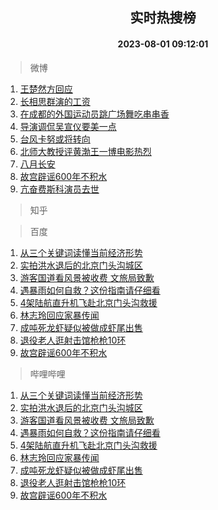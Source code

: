 <div align="center"><h2>实时热搜榜</h2><h4>2023-08-01 09:12:01</h4></div>

> 微博  

1. [王楚然方回应](https://s.weibo.com/weibo?q=%23%E7%8E%8B%E6%A5%9A%E7%84%B6%E6%96%B9%E5%9B%9E%E5%BA%94%23&t=31&band_rank=1&Refer=top)<br />
2. [长相思群演的工资](https://s.weibo.com/weibo?q=%23%E9%95%BF%E7%9B%B8%E6%80%9D%E7%BE%A4%E6%BC%94%E7%9A%84%E5%B7%A5%E8%B5%84%23&t=31&band_rank=2&Refer=top)<br />
3. [在成都的外国运动员跳广场舞吃串串香](https://s.weibo.com/weibo?q=%23%E5%9C%A8%E6%88%90%E9%83%BD%E7%9A%84%E5%A4%96%E5%9B%BD%E8%BF%90%E5%8A%A8%E5%91%98%E8%B7%B3%E5%B9%BF%E5%9C%BA%E8%88%9E%E5%90%83%E4%B8%B2%E4%B8%B2%E9%A6%99%23&t=31&band_rank=3&Refer=top)<br />
4. [导演调侃吴宣仪要美一点](https://s.weibo.com/weibo?q=%23%E5%AF%BC%E6%BC%94%E8%B0%83%E4%BE%83%E5%90%B4%E5%AE%A3%E4%BB%AA%E8%A6%81%E7%BE%8E%E4%B8%80%E7%82%B9%23&t=31&band_rank=4&Refer=top)<br />
5. [台风卡努或将转向](https://s.weibo.com/weibo?q=%23%E5%8F%B0%E9%A3%8E%E5%8D%A1%E5%8A%AA%E6%88%96%E5%B0%86%E8%BD%AC%E5%90%91%23&t=31&band_rank=5&Refer=top)<br />
6. [北师大教授评黄渤王一博电影热烈](https://s.weibo.com/weibo?q=%23%E5%8C%97%E5%B8%88%E5%A4%A7%E6%95%99%E6%8E%88%E8%AF%84%E9%BB%84%E6%B8%A4%E7%8E%8B%E4%B8%80%E5%8D%9A%E7%94%B5%E5%BD%B1%E7%83%AD%E7%83%88%23&t=31&band_rank=6&Refer=top)<br />
7. [八月长安](https://s.weibo.com/weibo?q=%E5%85%AB%E6%9C%88%E9%95%BF%E5%AE%89&t=31&band_rank=7&Refer=top)<br />
8. [故宫辟谣600年不积水](https://s.weibo.com/weibo?q=%23%E6%95%85%E5%AE%AB%E8%BE%9F%E8%B0%A3600%E5%B9%B4%E4%B8%8D%E7%A7%AF%E6%B0%B4%23&t=31&band_rank=8&Refer=top)<br />
9. [亢奋费斯科演员去世](https://s.weibo.com/weibo?q=%23%E4%BA%A2%E5%A5%8B%E8%B4%B9%E6%96%AF%E7%A7%91%E6%BC%94%E5%91%98%E5%8E%BB%E4%B8%96%23&t=31&band_rank=9&Refer=top)<br />

> 知乎  


> 百度  

1. [从三个关键词读懂当前经济形势](https://www.baidu.com/s?wd=%E4%BB%8E%E4%B8%89%E4%B8%AA%E5%85%B3%E9%94%AE%E8%AF%8D%E8%AF%BB%E6%87%82%E5%BD%93%E5%89%8D%E7%BB%8F%E6%B5%8E%E5%BD%A2%E5%8A%BF&sa=fyb_news&rsv_dl=fyb_news)<br />
2. [实拍洪水退后的北京门头沟城区](https://www.baidu.com/s?wd=%E5%AE%9E%E6%8B%8D%E6%B4%AA%E6%B0%B4%E9%80%80%E5%90%8E%E7%9A%84%E5%8C%97%E4%BA%AC%E9%97%A8%E5%A4%B4%E6%B2%9F%E5%9F%8E%E5%8C%BA&sa=fyb_news&rsv_dl=fyb_news)<br />
3. [游客国道看风景被收费 文旅局致歉](https://www.baidu.com/s?wd=%E6%B8%B8%E5%AE%A2%E5%9B%BD%E9%81%93%E7%9C%8B%E9%A3%8E%E6%99%AF%E8%A2%AB%E6%94%B6%E8%B4%B9+%E6%96%87%E6%97%85%E5%B1%80%E8%87%B4%E6%AD%89&sa=fyb_news&rsv_dl=fyb_news)<br />
4. [遇暴雨如何自救？这份指南请仔细看](https://www.baidu.com/s?wd=%E9%81%87%E6%9A%B4%E9%9B%A8%E5%A6%82%E4%BD%95%E8%87%AA%E6%95%91%EF%BC%9F%E8%BF%99%E4%BB%BD%E6%8C%87%E5%8D%97%E8%AF%B7%E4%BB%94%E7%BB%86%E7%9C%8B&sa=fyb_news&rsv_dl=fyb_news)<br />
5. [4架陆航直升机飞赴北京门头沟救援](https://www.baidu.com/s?wd=4%E6%9E%B6%E9%99%86%E8%88%AA%E7%9B%B4%E5%8D%87%E6%9C%BA%E9%A3%9E%E8%B5%B4%E5%8C%97%E4%BA%AC%E9%97%A8%E5%A4%B4%E6%B2%9F%E6%95%91%E6%8F%B4&sa=fyb_news&rsv_dl=fyb_news)<br />
6. [林志玲回应家暴传闻](https://www.baidu.com/s?wd=%E6%9E%97%E5%BF%97%E7%8E%B2%E5%9B%9E%E5%BA%94%E5%AE%B6%E6%9A%B4%E4%BC%A0%E9%97%BB&sa=fyb_news&rsv_dl=fyb_news)<br />
7. [成吨死龙虾疑似被做成虾尾出售](https://www.baidu.com/s?wd=%E6%88%90%E5%90%A8%E6%AD%BB%E9%BE%99%E8%99%BE%E7%96%91%E4%BC%BC%E8%A2%AB%E5%81%9A%E6%88%90%E8%99%BE%E5%B0%BE%E5%87%BA%E5%94%AE&sa=fyb_news&rsv_dl=fyb_news)<br />
8. [退役老人逛射击馆枪枪10环](https://www.baidu.com/s?wd=%E9%80%80%E5%BD%B9%E8%80%81%E4%BA%BA%E9%80%9B%E5%B0%84%E5%87%BB%E9%A6%86%E6%9E%AA%E6%9E%AA10%E7%8E%AF&sa=fyb_news&rsv_dl=fyb_news)<br />
9. [故宫辟谣600年不积水](https://www.baidu.com/s?wd=%E6%95%85%E5%AE%AB%E8%BE%9F%E8%B0%A3600%E5%B9%B4%E4%B8%8D%E7%A7%AF%E6%B0%B4&sa=fyb_news&rsv_dl=fyb_news)<br />

> 哔哩哔哩  

1. [从三个关键词读懂当前经济形势](https://www.baidu.com/s?wd=%E4%BB%8E%E4%B8%89%E4%B8%AA%E5%85%B3%E9%94%AE%E8%AF%8D%E8%AF%BB%E6%87%82%E5%BD%93%E5%89%8D%E7%BB%8F%E6%B5%8E%E5%BD%A2%E5%8A%BF&sa=fyb_news&rsv_dl=fyb_news)<br />
2. [实拍洪水退后的北京门头沟城区](https://www.baidu.com/s?wd=%E5%AE%9E%E6%8B%8D%E6%B4%AA%E6%B0%B4%E9%80%80%E5%90%8E%E7%9A%84%E5%8C%97%E4%BA%AC%E9%97%A8%E5%A4%B4%E6%B2%9F%E5%9F%8E%E5%8C%BA&sa=fyb_news&rsv_dl=fyb_news)<br />
3. [游客国道看风景被收费 文旅局致歉](https://www.baidu.com/s?wd=%E6%B8%B8%E5%AE%A2%E5%9B%BD%E9%81%93%E7%9C%8B%E9%A3%8E%E6%99%AF%E8%A2%AB%E6%94%B6%E8%B4%B9+%E6%96%87%E6%97%85%E5%B1%80%E8%87%B4%E6%AD%89&sa=fyb_news&rsv_dl=fyb_news)<br />
4. [遇暴雨如何自救？这份指南请仔细看](https://www.baidu.com/s?wd=%E9%81%87%E6%9A%B4%E9%9B%A8%E5%A6%82%E4%BD%95%E8%87%AA%E6%95%91%EF%BC%9F%E8%BF%99%E4%BB%BD%E6%8C%87%E5%8D%97%E8%AF%B7%E4%BB%94%E7%BB%86%E7%9C%8B&sa=fyb_news&rsv_dl=fyb_news)<br />
5. [4架陆航直升机飞赴北京门头沟救援](https://www.baidu.com/s?wd=4%E6%9E%B6%E9%99%86%E8%88%AA%E7%9B%B4%E5%8D%87%E6%9C%BA%E9%A3%9E%E8%B5%B4%E5%8C%97%E4%BA%AC%E9%97%A8%E5%A4%B4%E6%B2%9F%E6%95%91%E6%8F%B4&sa=fyb_news&rsv_dl=fyb_news)<br />
6. [林志玲回应家暴传闻](https://www.baidu.com/s?wd=%E6%9E%97%E5%BF%97%E7%8E%B2%E5%9B%9E%E5%BA%94%E5%AE%B6%E6%9A%B4%E4%BC%A0%E9%97%BB&sa=fyb_news&rsv_dl=fyb_news)<br />
7. [成吨死龙虾疑似被做成虾尾出售](https://www.baidu.com/s?wd=%E6%88%90%E5%90%A8%E6%AD%BB%E9%BE%99%E8%99%BE%E7%96%91%E4%BC%BC%E8%A2%AB%E5%81%9A%E6%88%90%E8%99%BE%E5%B0%BE%E5%87%BA%E5%94%AE&sa=fyb_news&rsv_dl=fyb_news)<br />
8. [退役老人逛射击馆枪枪10环](https://www.baidu.com/s?wd=%E9%80%80%E5%BD%B9%E8%80%81%E4%BA%BA%E9%80%9B%E5%B0%84%E5%87%BB%E9%A6%86%E6%9E%AA%E6%9E%AA10%E7%8E%AF&sa=fyb_news&rsv_dl=fyb_news)<br />
9. [故宫辟谣600年不积水](https://www.baidu.com/s?wd=%E6%95%85%E5%AE%AB%E8%BE%9F%E8%B0%A3600%E5%B9%B4%E4%B8%8D%E7%A7%AF%E6%B0%B4&sa=fyb_news&rsv_dl=fyb_news)<br />
